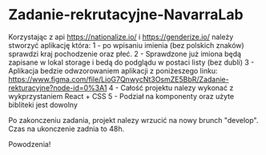 # Zadanie-rekrutacyjne-NavarraLab



Korzystając z api https://nationalize.io/ i https://genderize.io/ należy stworzyć aplikację która: 
1 - po wpisaniu imienia (bez polskich znaków) sprawdzi kraj pochodzenie oraz płeć. 
2 - Sprawdzone już imiona będą zapisane w lokal storage i bedą do podglądu w postaci listy (bez dubli)
3 - Aplikacja bedzie odwzorowaniem aplikacji z poniżeszego linku:
    https://www.figma.com/file/LioG7QnwycNt3OsmZE5BbR/Zadanie-rekturacyjne?node-id=0%3A1
4 - Całość projektu nalezy wykonać z wykprzystaniem React + CSS
5 - Podział na komponenty oraz użyte bibliteki jest dowolny


Po zakonczeniu zadania, projekt nalezy wrzucić na nowy brunch "develop".
Czas na ukonczenie zadnia to 48h.


Powodzenia!
